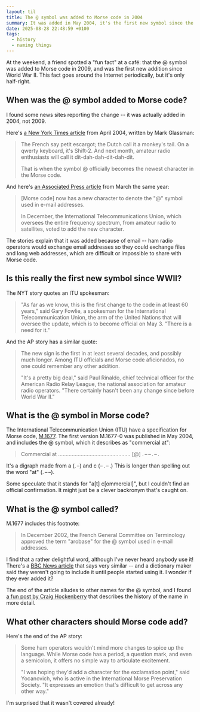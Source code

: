 ```yaml
---
layout: til
title: The @ symbol was added to Morse code in 2004
summary: It was added in May 2004, it's the first new symbol since the Second World War, and the French have a cute name for it. The rest of Morse code has some surprising omissions.
date: 2025-08-28 22:48:59 +0100
tags:
  - history
  - naming things
---
```

At the weekend, a friend spotted a "fun fact" at a café: that the @ symbol was added to Morse code in 2009, and was the first new addition since World War II.
This fact goes around the Internet periodically, but it's only half-right.

## When was the @ symbol added to Morse code?

I found some news sites reporting the change -- it was actually added in 2004, not 2009.

Here's [a New York Times article][nyt] from April 2004, written by Mark Glassman:

> The French say petit escargot; the Dutch call it a monkey's tail. On a qwerty keyboard, it's Shift-2. And next month, amateur radio enthusiasts will call it dit-dah-dah-dit-dah-dit.
>
> That is when the symbol @ officially becomes the newest character in the Morse code.

And here's [an Associated Press article][ap] from March the same year:

> \[Morse code\] now has a new character to denote the "@" symbol used in e-mail addresses.
>
> In December, the International Telecommunications Union, which oversees the entire frequency spectrum, from amateur radio to satellites, voted to add the new character.

The stories explain that it was added because of email -- ham radio operators would exchange email addresses so they could exchange files and long web addresses, which are difficult or impossible to share with Morse code.

[nyt]: https://www.nytimes.com/2004/04/15/technology/issue-long-code-for-a-small-symbol.html
[smh]: https://www.smh.com.au/world/morse-code-gets-at-for-active-and-enters-21st-century-texts-20040417-gdir5w.html
[ap]: https://web.archive.org/web/20040310173213/http://www.cjonline.com/stories/021704/pag_morsecode.shtml

## Is this really the first new symbol since WWII?

The NYT story quotes an ITU spokesman:

> "As far as we know, this is the first change to the code in at least 60 years," said Gary Fowlie, a spokesman for the International Telecommunication Union, the arm of the United Nations that will oversee the update, which is to become official on May 3. "There is a need for it."

And the AP story has a similar quote:

> The new sign is the first in at least several decades, and possibly much longer. Among ITU officials and Morse code aficionados, no one could remember any other addition.
>
> "It's a pretty big deal," said Paul Rinaldo, chief technical officer for the American Radio Relay League, the national association for amateur radio operators. "There certainly hasn't been any change since before World War II."

## What is the @ symbol in Morse code?

The International Telecommunication Union (ITU) have a specification for Morse code, [M.1677](https://www.itu.int/rec/R-REC-M.1677/en).
The first version M.1677-0 was published in May 2004, and includes the @ symbol, which it describes as "commercial at":

> Commercial at ………………………………………… [@] .&thinsp;–&thinsp;–&thinsp;.&thinsp;–&thinsp;.

It's a digraph made from a (.&thinsp;–) and c (–&thinsp;.&thinsp;–&thinsp;.)
This is longer than spelling out the word "at" (.&thinsp;–&thinsp;–).

Some speculate that it stands for "a[t] c[ommercial]", but I couldn't find an official confirmation.
It might just be a clever backronym that's caught on.

## What is the @ symbol called?

M.1677 includes this footnote:

> In December 2002, the French General Committee on Terminology approved the term "arobase" for the @ symbol used in e-mail addresses.

I find that a rather delightful word, although I've never heard anybody use it!
There's a [BBC News article][bbc] that says very similar -- and a dictionary maker said they weren't going to include it until people started using it.
I wonder if they ever added it?

The end of the article alludes to other names for the @ symbol, and I found [a fun post by Craig Hockenberry][furbo] that describes the history of the name in more detail.

[bbc]: http://news.bbc.co.uk/1/hi/world/europe/2563483.stm
[furbo]: https://furbo.org/2014/03/25/at/

## What other characters should Morse code add?

Here's the end of the AP story:

> Some ham operators wouldn't mind more changes to spice up the language. While Morse code has a period, a question mark, and even a semicolon, it offers no simple way to articulate excitement.
>
> "I was hoping they'd add a character for the exclamation point," said Yocanovich, who is active in the International Morse Preservation Society. "It expresses an emotion that's difficult to get across any other way."

I'm surprised that it wasn't covered already!
